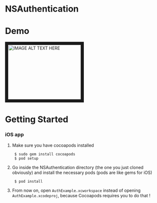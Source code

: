 NSAuthentication
================

# Demo 

<a href="http://www.youtube.com/watch?feature=player_embedded&v=KMe0U_hmyOw
" target="_blank"><img src="http://img.youtube.com/vi/KMe0U_hmyOw/0.jpg" 
alt="IMAGE ALT TEXT HERE" width="240" height="180" border="10" /></a>

# Getting Started

### iOS app 

1. Make sure you have cocoapods installed

        $ sudo gem install cocoapods 
        $ pod setup
    
2. Go inside the NSAuthentication directory (the one you just cloned obviously) and install the necessary pods (pods are like gems for iOS) 

        $ pod install 

3. From now on, open `AuthExample.xcworkspace` instead of opening `AuthExample.xcodeproj`, because Cocoapods requires you to do that ! 


    


